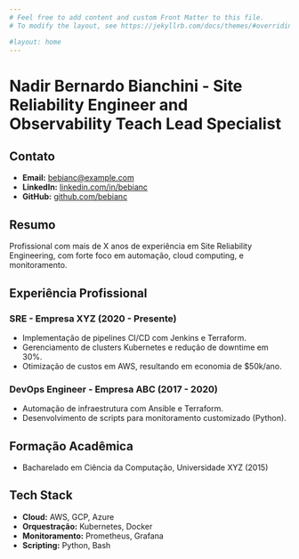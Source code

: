 ```yaml
---
# Feel free to add content and custom Front Matter to this file.
# To modify the layout, see https://jekyllrb.com/docs/themes/#overriding-theme-defaults

#layout: home
---
```


# Nadir Bernardo Bianchini - Site Reliability Engineer and Observability Teach Lead Specialist
## Contato
- **Email:** bebianc@example.com
- **LinkedIn:** [linkedin.com/in/bebianc](https://linkedin.com/in/bebianc)
- **GitHub:** [github.com/bebianc](https://github.com/bebianc)

## Resumo
Profissional com mais de X anos de experiência em Site Reliability Engineering, com forte foco em automação, cloud computing, e monitoramento.

## Experiência Profissional
### SRE - Empresa XYZ (2020 - Presente)
- Implementação de pipelines CI/CD com Jenkins e Terraform.
- Gerenciamento de clusters Kubernetes e redução de downtime em 30%.
- Otimização de custos em AWS, resultando em economia de $50k/ano.

### DevOps Engineer - Empresa ABC (2017 - 2020)
- Automação de infraestrutura com Ansible e Terraform.
- Desenvolvimento de scripts para monitoramento customizado (Python).

## Formação Acadêmica
- Bacharelado em Ciência da Computação, Universidade XYZ (2015)

## Tech Stack
- **Cloud:** AWS, GCP, Azure
- **Orquestração:** Kubernetes, Docker
- **Monitoramento:** Prometheus, Grafana
- **Scripting:** Python, Bash

